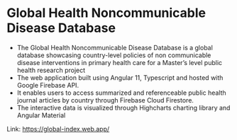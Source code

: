 # Global Health Noncommunicable Disease Database

- The Global Health Noncommunicable Disease Database is a global database showcasing country-level policies of non communicable disease interventions in primary health care for a Master’s level public health research project
- The web application built using Angular 11, Typescript and hosted with Google Firebase API.
- It enables users to access summarized and referenceable public health journal articles by country through Firebase Cloud Firestore.
- The interactive data is visualized through Highcharts charting library and Angular Material

Link: https://global-index.web.app/

